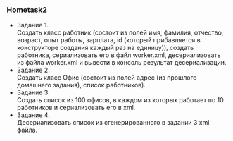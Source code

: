 ### Hometask2  
* Задание 1.  
Создать класс работник (состоит из полей имя, фамилия, отчество, возраст, опыт работы, зарплата, id (который прибавляется в конструкторе создания каждый раз на единицу)), создать работника, сериализовать его в файл worker.xml, десериализовать из файла worker.xml и вывести в консоль результат десериализации.
* Задание 2.  
Создать класс Офис (состоит из полей адрес (из прошлого домашнего задания), список работников).
* Задание 3.  
Создать список из 100 офисов, в каждом из которых работает по 10 работников и сериализовать его в xml.
* Задание 4.  
Десериализовать список из сгенерированного в задании 3 xml файла.